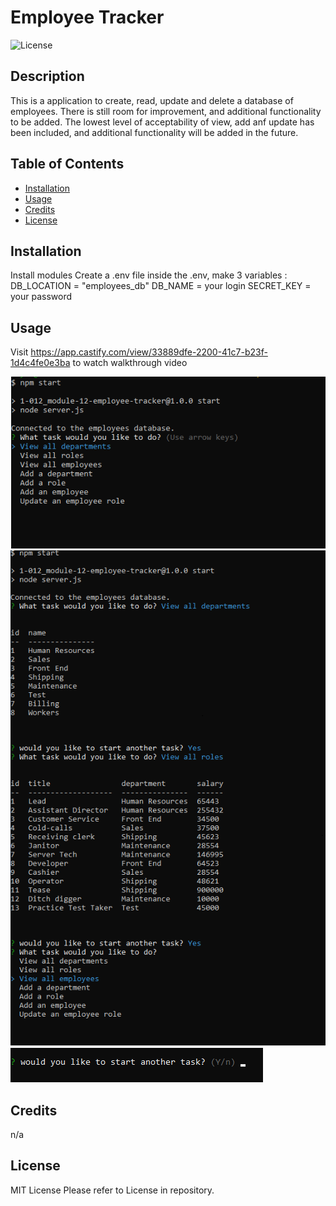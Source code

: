 # Employee Tracker 
![License](https://img.shields.io/badge/License-mit-blue)

## Description 

This is a application to create, read, update and delete a database of employees. There is still room for improvement, and additional functionality to be added.
The lowest level of acceptability of view, add anf update has been included, and additional functionality will be added in the future.
 
## Table of Contents
 
- [Installation](#installation)
- [Usage](#usage)
- [Credits](#credits)
- [License](#license)

##  Installation 

Install modules
Create a .env file
inside the .env, make 3 variables :
DB_LOCATION = "employees_db"
DB_NAME = your login
SECRET_KEY = your password

## Usage 

Visit https://app.castify.com/view/33889dfe-2200-41c7-b23f-1d4c4fe0e3ba to watch walkthrough video

![start CLI screenshot](./assets/img/start-screenshot.png)
![Screen shot of different tables, and functions](./assets/img/functions-screenshot.png)
![Screen shot of ending or starting a new function](./assets/img/repeat-screenshot.png)

## Credits 

n/a 

## License 

MIT License 
Please refer to License in repository.  
 